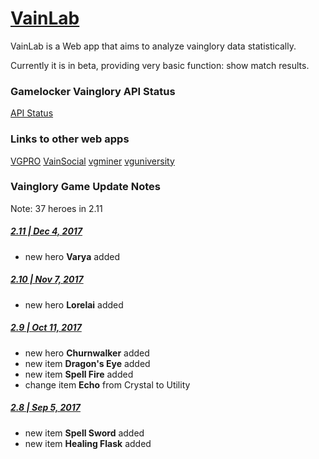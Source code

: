 # [VainLab](https://vainlab.gitshell.net)

VainLab is a Web app that aims to analyze vainglory data statistically.

Currently it is in beta, providing very basic function:
show match results.


### Gamelocker Vainglory API Status
[API Status](http://gamelocker.unite.gg)


### Links to other web apps
[VGPRO](http://vgpro.gg/)
[VainSocial](https://vainsocial.com/)
[vgminer](http://www.vgminer.com/)
[vguniversity](https://vgu.herokuapp.com/index.html)


### Vainglory Game Update Notes
Note: 37 heroes in 2.11

##### [2.11 | Dec 4, 2017](https://www.vainglorygame.com/news/update-2-11-varya-notes-become-lightning-incarnate/)
- new hero **Varya** added
##### [2.10 | Nov 7, 2017](https://www.vainglorygame.com/news/update-2-10-lorelai-notes-make-enemies-fish-food/#Items)
- new hero **Lorelai** added
##### [2.9  | Oct 11, 2017](https://www.vainglorygame.com/news/update-2-9-churnwalker-notes-new-items-crystal-rework/)
- new hero **Churnwalker** added
- new item **Dragon's Eye** added
- new item **Spell Fire** added
- change item **Echo** from Crystal to Utility
##### [2.8  | Sep 5, 2017](https://www.vainglorygame.com/news/update-2-8-autumn-notes-new-items-explosive-action/)
- new item **Spell Sword** added
- new item **Healing Flask** added
